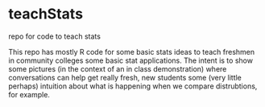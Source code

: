 teachStats
==========

repo for code to teach stats


This repo has mostly R code for some basic stats ideas to teach freshmen in community colleges some basic stat applications.  The intent is to show some pictures (in the context of an in class demonstration) where conversations can help get really fresh, new students some (very little perhaps) intuition about what is happening when we compare distrubtions, for example. 
